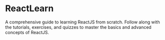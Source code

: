 # ReactLearn
A comprehensive guide to learning ReactJS from scratch. Follow along with the tutorials, exercises, and quizzes to master the basics and advanced concepts of ReactJS.
